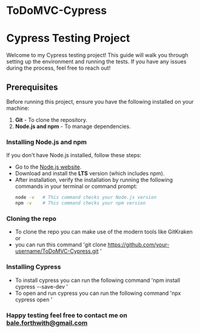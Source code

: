 # ToDoMVC-Cypress
# Cypress Testing Project

Welcome to my Cypress testing project! This guide will walk you through setting up the environment and running the tests. If you have any issues during the process, feel free to reach out!

## Prerequisites

Before running this project, ensure you have the following installed on your machine:

1. **Git** - To clone the repository.
2. **Node.js and npm** - To manage dependencies.

### Installing Node.js and npm

If you don't have Node.js installed, follow these steps:

- Go to the [Node.js website](https://nodejs.org/).
- Download and install the **LTS** version (which includes npm).
- After installation, verify the installation by running the following commands in your terminal or command prompt:
  ```bash
  node -v   # This command checks your Node.js version
  npm -v    # This command checks your npm version

### Cloning the repo 

- To clone the repo you can make use of the modern tools like GitKraken or
- you can run this command 'git clone https://github.com/your-username/ToDoMVC-Cypress.git
'


### Installing Cypress

- To install cypress you can run the following command 'npm install cypress --save-dev
'
- To open and run cypress you can run the following command 'npx cypress open
'

### Happy testing feel free to contact me on bale.forthwith@gmail.com
